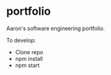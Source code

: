 # portfolio

Aaron's software engineering portfolio.

To develop:

-   Clone repo
-   npm install
-   npm start
